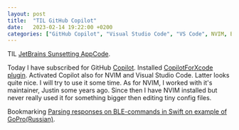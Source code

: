 ```yaml
---
layout: post
title:  "TIL GitHub Copilot"
date:   2023-02-14 19:22:00 +0200
categories: ["GitHub Copilot", "Visual Studio Code", "VS Code", NVIM, BLE]
---
```

TIL [JetBrains Sunsetting AppCode](https://blog.jetbrains.com/appcode/2022/12/appcode-2022-3-release-and-end-of-sales-and-support/).

Today I have subscribed for GitHub [Copilot](https://github.com/github-copilot/). Installed [CopilotForXcode plugin](https://github.com/intitni/CopilotForXcode). Activated Copilot also for NVIM and Visual Studio Code. Latter looks quite nice. I will try to use it some time. As for NVIM, I worked with it's maintainer, Justin some years ago. Since then I have NVIM installed but never really used it for something bigger then editing tiny config files.

Bookmarking [Parsing responses on BLE-commands in Swift on example of GoPro(Russian)](https://habr.com/ru/company/doubletapp/blog/716162/).
